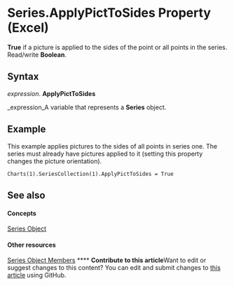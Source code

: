 
# Series.ApplyPictToSides Property (Excel)

 **True** if a picture is applied to the sides of the point or all points in the series. Read/write **Boolean**.


## Syntax

 _expression_. **ApplyPictToSides**

 _expression_A variable that represents a  **Series** object.


## Example

This example applies pictures to the sides of all points in series one. The series must already have pictures applied to it (setting this property changes the picture orientation).


```
Charts(1).SeriesCollection(1).ApplyPictToSides = True
```


## See also


#### Concepts


 [Series Object](c7d34b32-8172-f7a0-0a17-f01d44246b64.md)
#### Other resources


 [Series Object Members](eeab4f69-b436-9de7-5d4a-0a5c63f2dfce.md)
****   **Contribute to this article**Want to edit or suggest changes to this content? You can edit and submit changes to  [this article](https://github.com/jhershey00/VBA_Excel_Test/OpenXMLCon/articles/300e9c75-4108-32bc-01ab-c622843e6fbd.md) using GitHub.

